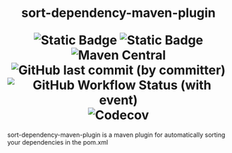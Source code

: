 <h1 align="center">
    <p>sort-dependency-maven-plugin</p>
    <img alt="Static Badge" src="https://img.shields.io/badge/license-MIT-red">
    <img alt="Static Badge" src="https://img.shields.io/badge/Tested on OpenJDK-8/11/17-blue">
    <img alt="Maven Central" src="https://img.shields.io/maven-central/v/io.github.awesome-java-web/sort-dependency-maven-plugin?color=blue">
    <img alt="GitHub last commit (by committer)" src="https://img.shields.io/github/last-commit/awesome-java-web/sort-dependency-maven-plugin?color=blue">
    <img alt="GitHub Workflow Status (with event)" src="https://img.shields.io/github/actions/workflow/status/awesome-java-web/sort-dependency-maven-plugin/maven.yml">
    <img alt="Codecov" src="https://img.shields.io/codecov/c/github/awesome-java-web/sort-dependency-maven-plugin?color=brightgreen">
</h1>

sort-dependency-maven-plugin is a maven plugin for automatically sorting your dependencies in the pom.xml
